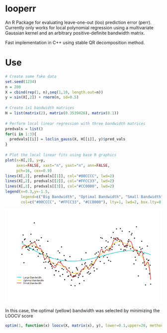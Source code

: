 # looperr
An R Package for evaluating leave-one-out (loo) prediction error (perr).
Currently only works for local polynomial regression using a multivariate
Gaussian kernel and an arbitrary positive-definite bandwidth matrix.

Fast implementation in C++ using stable QR decomposition method.

# Use

```r
# Create some fake data
set.seed(1234)
n = 200
X = cbind(rep(1, n),seq(1,10, length.out=n))
y = sin(X[,2]) + rnorm(n, sd=0.5)

# Create 1x1 bandwidth matrices
H = list(matrix(2), matrix(0.3539426), matrix(0.1))

# Perform local linear regression with three bandwidth matrices
predvals = list()
for(i in 1:3){
  predvals[[i]] = loclin_gauss(X, H[[i]], y)$pred_vals
}

# Plot the local linear fits using base R graphics
plot(x=X[,2], y=y,
     axes=FALSE, xaxt="n", yaxt="n", ann=FALSE,
     pch=16, cex=0.9)
lines(X[,2], predvals[[1]], col="#00CCCC", lwd=2)
lines(X[,2], predvals[[2]], col="#FFCC33", lwd=2)
lines(X[,2], predvals[[3]], col="#CC0000", lwd=2)
legend(x=0.3,y=-1.5,
       legend=c("Big Bandwidth", "Optimal Bandwidth", "Small Bandwidth"),
       col=c("#00CCCC", "#FFCC33", "#CC0000"), lty=1, lwd=2, box.lty=0, bg=NA)
```
![](examples/looperr_example.png)

In this case, the optimal (yellow) bandwidth was selected by minimizing the LOOCV score

```r
optim(1, function(x) loocv(X, matrix(x), y), lower=0.1,upper=20, method="Brent")$par
```
